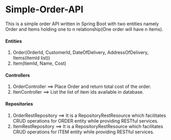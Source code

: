 # Simple-Order-API

This is a simple order API written in Spring Boot with two entities namely Order and Items holding one to n relationship(One order will have n items).

#### Entities

1. Order(OrderId, CustomerId, DateOfDelivery, AddressOfDelivery, Items(ItemId list))
2. Item(ItemId, Name, Cost)

#### Controllers

1. OrderController ==> Place Order and return total cost of the order.
2. ItenController  ==> List the list of item ids available in database.
  
#### Repositories

1. OrderRestRepository ==> It is a RepositoryRestResource which facilitates CRUD operations for ORDER entity while providing RESTful services.
2. ItemRestRepository  ==> It is a RepositoryRestResource which facilitates CRUD operations for ITEM  entity while providing RESTful services.
